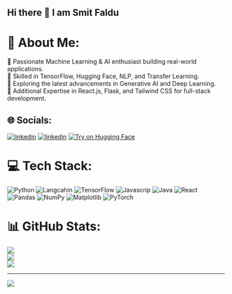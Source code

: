 ## Hi there 👋 I am Smit Faldu

# 💫 About Me:
🔹 Passionate Machine Learning & AI enthusiast building real-world applications.<br>🔹 Skilled in TensorFlow, Hugging Face, NLP, and Transfer Learning.<br>🔹 Exploring the latest advancements in Generative AI and Deep Learning.<br>🔹 Additional Expertise in React.js, Flask, and Tailwind CSS for full-stack development.


## 🌐 Socials:
[![linkedin](https://img.shields.io/badge/Portfolio-255E63?style=for-the-badge&logo=About.me&logoColor=white)](https://www.linkedin.com/in/smit-faldu-450b9a23a/)
[![linkedin](https://img.shields.io/badge/LinkedIn-0077B5?style=for-the-badge&logo=linkedin&logoColor=white)](https://www.linkedin.com/in/smit-faldu-450b9a23a/)
[![Try on Hugging Face](https://img.shields.io/badge/-HuggingFace-FDEE21?style=for-the-badge&logo=HuggingFace&logoColor=black)](https://huggingface.co/smit-faldu)


# 💻 Tech Stack:
![Python](https://img.shields.io/badge/python-3670A0?style=for-the-badge&logo=python&logoColor=ffdd54) ![Langcahin](https://img.shields.io/badge/langchain-1C3C3C?style=for-the-badge&logo=langchain&logoColor=white)
![TensorFlow](https://img.shields.io/badge/TensorFlow-%23FF6F00.svg?style=for-the-badge&logo=TensorFlow&logoColor=white) ![Javascrip](https://img.shields.io/badge/JavaScript-323330?style=for-the-badge&logo=javascript&logoColor=F7DF1E) ![Java](https://img.shields.io/badge/java-%23ED8B00.svg?style=for-the-badge&logo=openjdk&logoColor=white) ![React](https://img.shields.io/badge/react-%2320232a.svg?style=for-the-badge&logo=react&logoColor=%2361DAFB) ![Pandas](https://img.shields.io/badge/pandas-%23150458.svg?style=for-the-badge&logo=pandas&logoColor=white) ![NumPy](https://img.shields.io/badge/numpy-%23013243.svg?style=for-the-badge&logo=numpy&logoColor=white) ![Matplotlib](https://img.shields.io/badge/Matplotlib-%23ffffff.svg?style=for-the-badge&logo=Matplotlib&logoColor=black) ![PyTorch](https://img.shields.io/badge/PyTorch-%23EE4C2C.svg?style=for-the-badge&logo=PyTorch&logoColor=white)

# 📊 GitHub Stats:
![](https://github-readme-stats.vercel.app/api?username=smit-faldu&theme=dark&hide_border=false&include_all_commits=false&count_private=false)<br/>
![](https://nirzak-streak-stats.vercel.app/?user=smit-faldu&theme=dark&hide_border=false)<br/>
![](https://github-readme-stats.vercel.app/api/top-langs/?username=smit-faldu&theme=dark&hide_border=false&include_all_commits=false&count_private=false&layout=compact)

---
[![](https://visitcount.itsvg.in/api?id=smit-faldu&icon=0&color=0)](https://visitcount.itsvg.in)

<!-- Proudly created with GPRM ( https://gprm.itsvg.in ) -->
